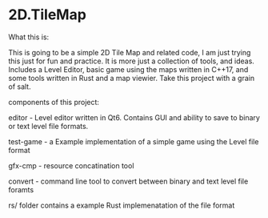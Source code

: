 # 2D.TileMap

What this is:
	
This is going to be a simple 2D Tile Map and related code, I am just trying this just for fun and practice.
It is more just a collection of tools, and ideas. Includes a Level Editor, basic game using the maps written 
in C++17, and some tools written in Rust and a  map viewier. Take this project with a grain of salt.

components of this project:

editor - Level editor written in Qt6. Contains GUI and ability to save to binary or text level file formats.


test-game - a Example implementation of a simple game using the Level file format


gfx-cmp -  resource concatination tool


convert - command line tool to convert between binary and text level file foramts


rs/ folder contains a example Rust implemenatation of the file format

